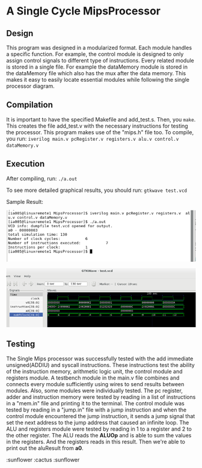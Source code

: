 # A Single Cycle MipsProcessor 

## Design
This program was designed in a modularized format. Each module handles a specific function. For example, the control module is designed to only assign control signals to different type of instructions. Every related module is stored in a single file. For example the dataMemory module is stored in the dataMemory file which also has the mux after the data memory. This makes it easy to easily locate essential modules while following the single processor diagram.

## Compilation
It is important to have the specified Makefile and add_test.s. Then, you `make`. This creates the file add_test.v with the necessary instructions for testing the processor. This program makes use of the "mips.h" file too.
To compile, you run:  `iverilog main.v pcRegister.v registers.v alu.v control.v dataMemory.v`

## Execution
After compiling, run:  `./a.out`

To see more detailed graphical results, you should run:  `gtkwave test.vcd`

Sample Result:

![alt text](https://github.com/DunniAdenuga/MipsProcessor/blob/master/Execution.png)

![alt text](https://github.com/DunniAdenuga/MipsProcessor/blob/master/GTKWave.png)

## Testing
The Single Mips processor was successfully tested with the add immediate unsigned(ADDIU) and syscall instructions. These instructions test the ability of the instruction memory, arithmetic logic unit, the control module and registers module.
A testbench module in the main.v file combines and connects every module sufficiently using wires to send results between modules.  Also, some modules were individually tested. The pc register, adder and instruction memory were tested by reading in a list of instructions in a "mem.in" file and printing it to the terminal. The control module was tested by reading in a "jump.in" file with a jump instruction and when the control module encountered the jump instruction, it sends a jump signal that set the next address to the jump address that caused an infinite loop. The ALU and registers module were tested by reading in 1 to a register and 2 to the other register. The ALU reads the **ALUOp** and is able to sum the values in the registers. And the registers reads in this result. Then we're able to print out the aluResult from **a0**.

:sunflower :cactus :sunflower
